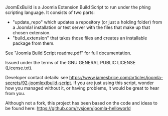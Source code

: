 JoomExBuild is a Joomla Extension Build Script to run under the phing scripting language. 
It consists of two parts:
- "update_repo" which updates a repository (or just a holding folder) from a Joomla! installation or test server with the files that make up that chosen extension.
- "build_extension" that takes those files and creates an installable package from them.

See "Joomla Build Script readme.pdf" for full documentation.

Issued under the terms of the GNU GENERAL PUBLIC LICENSE (License.txt).

Developer contact details: see https://www.jamesbrice.com/articles/joomla-secrets/92-joomlextbuild-script. If you are just using this script, wonder how you managed without it, or having problems, it would be great to hear from you.

Although not a fork, this project has been based on the code and ideas to be found here: https://github.com/rvsjoen/joomla-helloworld
